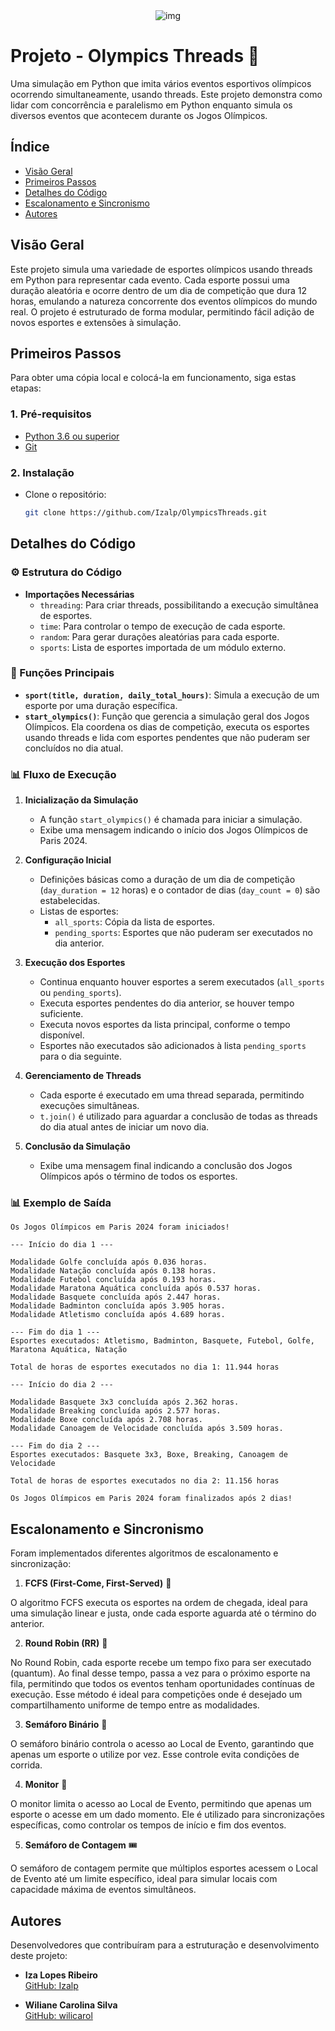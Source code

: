 <div style="text-align: center;">
  <img src="https://github.com/user-attachments/assets/fc545583-f9af-4f79-b9ed-df713148e325" alt="img">
</div>

# **Projeto - Olympics Threads** 🏅

Uma simulação em Python que imita vários eventos esportivos olímpicos ocorrendo simultaneamente, usando threads. Este projeto demonstra como lidar com concorrência e paralelismo em Python enquanto simula os diversos eventos que acontecem durante os Jogos Olímpicos.

## **Índice**

- [Visão Geral](#visão-geral)
- [Primeiros Passos](#primeiros-passos)
- [Detalhes do Código](#detalhes-do-código)
- [Escalonamento e Sincronismo](#escalonamento-e-sincronismo)
- [Autores](#autores)

## **Visão Geral**

Este projeto simula uma variedade de esportes olímpicos usando threads em Python para representar cada evento. Cada esporte possui uma duração aleatória e ocorre dentro de um dia de competição que dura 12 horas, emulando a natureza concorrente dos eventos olímpicos do mundo real. O projeto é estruturado de forma modular, permitindo fácil adição de novos esportes e extensões à simulação.

## **Primeiros Passos**

Para obter uma cópia local e colocá-la em funcionamento, siga estas etapas:

### 1. **Pré-requisitos**

- [Python 3.6 ou superior](https://www.python.org/downloads/)
- [Git](https://git-scm.com/downloads)

### 2. **Instalação**

- Clone o repositório:

  ```bash
  git clone https://github.com/Izalp/OlympicsThreads.git
  ```

## **Detalhes do Código**

### ⚙️ Estrutura do Código

- **Importações Necessárias**
  - `threading`: Para criar threads, possibilitando a execução simultânea de esportes.
  - `time`: Para controlar o tempo de execução de cada esporte.
  - `random`: Para gerar durações aleatórias para cada esporte.
  - `sports`: Lista de esportes importada de um módulo externo.

### 🔧 Funções Principais

- **`sport(title, duration, daily_total_hours)`**: Simula a execução de um esporte por uma duração específica.
- **`start_olympics()`**: Função que gerencia a simulação geral dos Jogos Olímpicos. Ela coordena os dias de competição, executa os esportes usando threads e lida com esportes pendentes que não puderam ser concluídos no dia atual.

### 📊 Fluxo de Execução

1. **Inicialização da Simulação**

   - A função `start_olympics()` é chamada para iniciar a simulação.
   - Exibe uma mensagem indicando o início dos Jogos Olímpicos de Paris 2024.

2. **Configuração Inicial**

   - Definições básicas como a duração de um dia de competição (`day_duration = 12` horas) e o contador de dias (`day_count = 0`) são estabelecidas.
   - Listas de esportes:
     - `all_sports`: Cópia da lista de esportes.
     - `pending_sports`: Esportes que não puderam ser executados no dia anterior.

3. **Execução dos Esportes**

   - Continua enquanto houver esportes a serem executados (`all_sports` ou `pending_sports`).
   - Executa esportes pendentes do dia anterior, se houver tempo suficiente.
   - Executa novos esportes da lista principal, conforme o tempo disponível.
   - Esportes não executados são adicionados à lista `pending_sports` para o dia seguinte.

4. **Gerenciamento de Threads**

   - Cada esporte é executado em uma thread separada, permitindo execuções simultâneas.
   - `t.join()` é utilizado para aguardar a conclusão de todas as threads do dia atual antes de iniciar um novo dia.

5. **Conclusão da Simulação**
   - Exibe uma mensagem final indicando a conclusão dos Jogos Olímpicos após o término de todos os esportes.

### 📊 Exemplo de Saída

```plaintext
Os Jogos Olímpicos em Paris 2024 foram iniciados!

--- Início do dia 1 ---

Modalidade Golfe concluída após 0.036 horas.
Modalidade Natação concluída após 0.138 horas.
Modalidade Futebol concluída após 0.193 horas.
Modalidade Maratona Aquática concluída após 0.537 horas.
Modalidade Basquete concluída após 2.447 horas.
Modalidade Badminton concluída após 3.905 horas.
Modalidade Atletismo concluída após 4.689 horas.

--- Fim do dia 1 ---
Esportes executados: Atletismo, Badminton, Basquete, Futebol, Golfe, Maratona Aquática, Natação

Total de horas de esportes executados no dia 1: 11.944 horas

--- Início do dia 2 ---

Modalidade Basquete 3x3 concluída após 2.362 horas.
Modalidade Breaking concluída após 2.577 horas.
Modalidade Boxe concluída após 2.708 horas.
Modalidade Canoagem de Velocidade concluída após 3.509 horas.

--- Fim do dia 2 ---
Esportes executados: Basquete 3x3, Boxe, Breaking, Canoagem de Velocidade

Total de horas de esportes executados no dia 2: 11.156 horas

Os Jogos Olímpicos em Paris 2024 foram finalizados após 2 dias!
```
## **Escalonamento e Sincronismo**

Foram implementados diferentes algoritmos de escalonamento e sincronização:

1. **FCFS (First-Come, First-Served)** 🏁
   
O algoritmo FCFS executa os esportes na ordem de chegada, ideal para uma simulação linear e justa, onde cada esporte aguarda até o término do anterior.

2. **Round Robin (RR)** 🔄
   
No Round Robin, cada esporte recebe um tempo fixo para ser executado (quantum). Ao final desse tempo, passa a vez para o próximo esporte na fila, permitindo que todos os eventos tenham oportunidades contínuas de execução. Esse método é ideal para competições onde é desejado um compartilhamento uniforme de tempo entre as modalidades.

3. **Semáforo Binário** 🚦
   
O semáforo binário controla o acesso ao Local de Evento, garantindo que apenas um esporte o utilize por vez. Esse controle evita condições de corrida.

4. **Monitor** 🔐
   
O monitor limita o acesso ao Local de Evento, permitindo que apenas um esporte o acesse em um dado momento. Ele é utilizado para sincronizações específicas, como controlar os tempos de início e fim dos eventos.

5. **Semáforo de Contagem** 🎟️
   
O semáforo de contagem permite que múltiplos esportes acessem o Local de Evento até um limite específico, ideal para simular locais com capacidade máxima de eventos simultâneos.

## **Autores**

Desenvolvedores que contribuíram para a estruturação e desenvolvimento deste projeto:

- **Iza Lopes Ribeiro**  
  [GitHub: Izalp](https://github.com/Izalp)

- **Wiliane Carolina Silva**  
  [GitHub: wilicarol](https://github.com/wilicarol)
